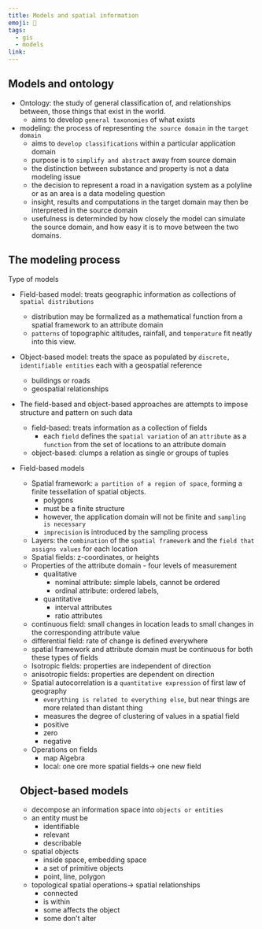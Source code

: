 ```yaml
---
title: Models and spatial information
emoji: 📝
tags:
  - gis
  - models
link:
---
```


## Models and ontology

- Ontology: the study of general classification of, and relationships between, those things that exist in the world.
  - aims to develop `general taxonomies` of what exists
- modeling: the process of representing `the source domain` in the `target domain`
  - aims to `develop classifications` within a particular application domain
  - purpose is to `simplify and abstract` away from source domain
  - the distinction between substance and property is not a data modeling issue
  - the decision to represent a road in a navigation system as a polyline or as an area is a data modeling question
  - insight, results and computations in the target domain may then be interpreted in the source domain
  - usefulness is determinded by how closely the model can simulate the source domain, and how easy it is to move between the two domains.

## The modeling process

Type of models

- Field-based model: treats geographic information as collections of `spatial distributions`
  - distribution may be formalized as a mathematical function from a spatial framework to an attribute domain
  - `patterns` of topographic altitudes, rainfall, and `temperature` fit neatly into this view.
- Object-based model: treats the space as populated by `discrete, identifiable entities` each with a geospatial reference
  - buildings or roads
  - geospatial relationships
- The field-based and object-based approaches are attempts to impose structure and pattern on such data
  - field-based: treats information as a collection of fields
    - each `field` defines the `spatial variation` of an `attribute` as a `function` from the set of locations to an attribute domain
  - object-based: clumps a relation as single or groups of tuples
- Field-based models

  - Spatial framework: `a partition of a region of space`, forming a finite tessellation of spatial objects.
    - polygons
    - must be a finite structure
    - however, the application domain will not be finite and `sampling is necessary`
    - `imprecision` is introduced by the sampling process
  - Layers: the `combination` of the `spatial framework` and the `field that assigns values` for each location
  - Spatial fields: z-coordinates, or heights
  - Properties of the attribute domain - four levels of measurement
    - qualitative
      - nominal attribute: simple labels, cannot be ordered
      - ordinal attribute: ordered labels,
    - quantitative
      - interval attributes
      - ratio attributes
  - continuous field: small changes in location leads to small changes in the corresponding attribute value
  - differential field: rate of change is defined everywhere
  - spatial framework and attribute domain must be continuous for both these types of fields
  - Isotropic fields: properties are independent of direction
  - anisotropic fields: properties are dependent on direction
  - Spatial autocorrelation is a `quantitative expression` of first law of geography
    - `everything is related to everything else`, but near things are more related than distant thing
    - measures the degree of clustering of values in a spatial field
    - positive
    - zero
    - negative
  - Operations on fields
    - map Algebra
    - local: one ore more spatial fields-> one new field

  ## Object-based models

  - decompose an information space into `objects or entities`
  - an entity must be
    - identifiable
    - relevant
    - describable
  - spatial objects
    - inside space, embedding space
    - a set of primitive objects
    - point, line, polygon
  - topological spatial operations-> spatial relationships
    - connected
    - is within
    - some affects the object
    - some don't alter
